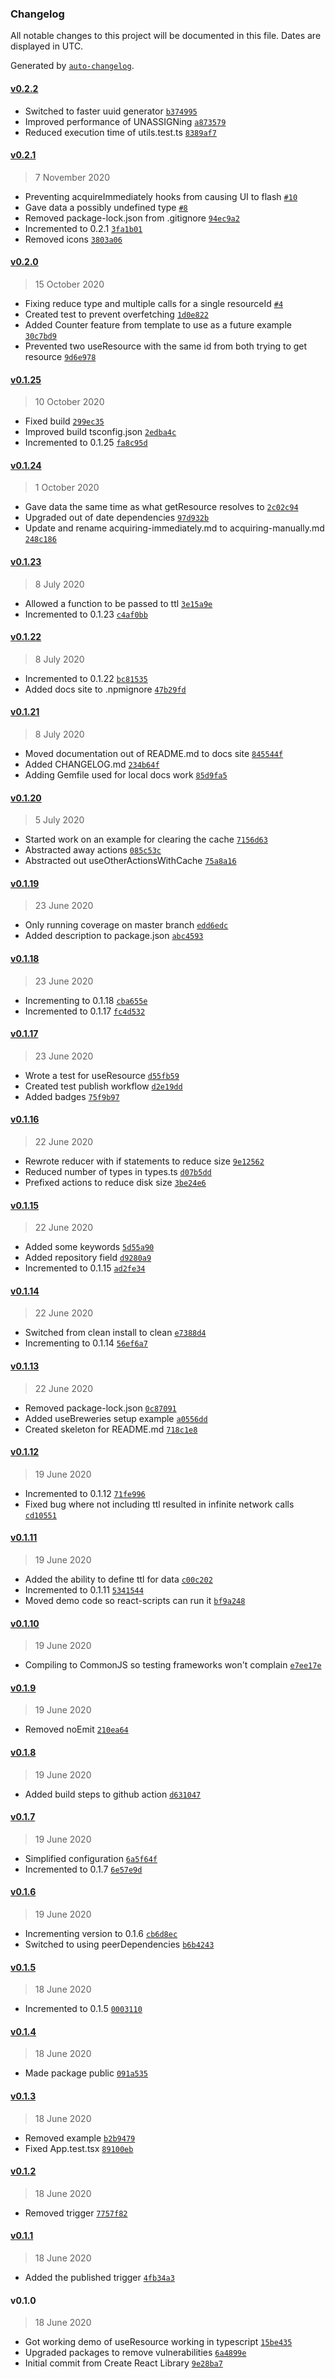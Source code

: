 ### Changelog

All notable changes to this project will be documented in this file. Dates are displayed in UTC.

Generated by [`auto-changelog`](https://github.com/CookPete/auto-changelog).

#### [v0.2.2](https://github.com/alexjamesmalcolm/use-resource/compare/v0.2.1...v0.2.2)

- Switched to faster uuid generator [`b374995`](https://github.com/alexjamesmalcolm/use-resource/commit/b3749955dafc54e704363982e02c3ab9e46a6ebd)
- Improved performance of UNASSIGNing [`a873579`](https://github.com/alexjamesmalcolm/use-resource/commit/a8735798edd57ef29f67b45355a5782ad0c47512)
- Reduced execution time of utils.test.ts [`8389af7`](https://github.com/alexjamesmalcolm/use-resource/commit/8389af7558d522269450fe8b46c86ea989991003)

#### [v0.2.1](https://github.com/alexjamesmalcolm/use-resource/compare/v0.2.0...v0.2.1)

> 7 November 2020

- Preventing acquireImmediately hooks from causing UI to flash [`#10`](https://github.com/alexjamesmalcolm/use-resource/pull/10)
- Gave data a possibly undefined type [`#8`](https://github.com/alexjamesmalcolm/use-resource/pull/8)
- Removed package-lock.json from .gitignore [`94ec9a2`](https://github.com/alexjamesmalcolm/use-resource/commit/94ec9a2a30604fcd443d476ce760087ac6ed5c11)
- Incremented to 0.2.1 [`3fa1b01`](https://github.com/alexjamesmalcolm/use-resource/commit/3fa1b0124066789109e25e30eabc05f9b2c786d8)
- Removed icons [`3803a06`](https://github.com/alexjamesmalcolm/use-resource/commit/3803a06679fd1e52836e3d6e3ab911cd37094a6d)

#### [v0.2.0](https://github.com/alexjamesmalcolm/use-resource/compare/v0.1.25...v0.2.0)

> 15 October 2020

- Fixing reduce type and multiple calls for a single resourceId [`#4`](https://github.com/alexjamesmalcolm/use-resource/pull/4)
- Created test to prevent overfetching [`1d0e822`](https://github.com/alexjamesmalcolm/use-resource/commit/1d0e822da2c05b62e08d811964c3d4f494317e0f)
- Added Counter feature from template to use as a future example [`30c7bd9`](https://github.com/alexjamesmalcolm/use-resource/commit/30c7bd9294f90c5621f945fa53da70bd3b2c2ed2)
- Prevented two useResource with the same id from both trying to get resource [`9d6e978`](https://github.com/alexjamesmalcolm/use-resource/commit/9d6e97834c2342a098eda421664becf082620d89)

#### [v0.1.25](https://github.com/alexjamesmalcolm/use-resource/compare/v0.1.24...v0.1.25)

> 10 October 2020

- Fixed build [`299ec35`](https://github.com/alexjamesmalcolm/use-resource/commit/299ec35c384cf8b2c560a858fff506417504cc46)
- Improved build tsconfig.json [`2edba4c`](https://github.com/alexjamesmalcolm/use-resource/commit/2edba4ccf454a01e9a17e52da2222db327446ae8)
- Incremented to 0.1.25 [`fa8c95d`](https://github.com/alexjamesmalcolm/use-resource/commit/fa8c95d83bd212cc42821e3cfb9d206013fc0a11)

#### [v0.1.24](https://github.com/alexjamesmalcolm/use-resource/compare/v0.1.23...v0.1.24)

> 1 October 2020

- Gave data the same time as what getResource resolves to [`2c02c94`](https://github.com/alexjamesmalcolm/use-resource/commit/2c02c94def185193220bf51b37ab139051530e9f)
- Upgraded out of date dependencies [`97d932b`](https://github.com/alexjamesmalcolm/use-resource/commit/97d932bc717088175ddaf3349cecb27d559b37cd)
- Update and rename acquiring-immediately.md to acquiring-manually.md [`248c186`](https://github.com/alexjamesmalcolm/use-resource/commit/248c186321526c3cae91fa46c00dd5e839a3ad75)

#### [v0.1.23](https://github.com/alexjamesmalcolm/use-resource/compare/v0.1.22...v0.1.23)

> 8 July 2020

- Allowed a function to be passed to ttl [`3e15a9e`](https://github.com/alexjamesmalcolm/use-resource/commit/3e15a9ebed426a0e7d73fadc399cd5ab97988928)
- Incremented to 0.1.23 [`c4af0bb`](https://github.com/alexjamesmalcolm/use-resource/commit/c4af0bba6a4657d45cc8b3334462011a08877804)

#### [v0.1.22](https://github.com/alexjamesmalcolm/use-resource/compare/v0.1.21...v0.1.22)

> 8 July 2020

- Incremented to 0.1.22 [`bc81535`](https://github.com/alexjamesmalcolm/use-resource/commit/bc81535d7764b9d6967d3c0b7d7629ac63439f40)
- Added docs site to .npmignore [`47b29fd`](https://github.com/alexjamesmalcolm/use-resource/commit/47b29fd7afea066d9ba709475724011f9eb9954f)

#### [v0.1.21](https://github.com/alexjamesmalcolm/use-resource/compare/v0.1.20...v0.1.21)

> 8 July 2020

- Moved documentation out of README.md to docs site [`845544f`](https://github.com/alexjamesmalcolm/use-resource/commit/845544f4d3e0c0ff52d8b0aff0e7cca29c4e2eb7)
- Added CHANGELOG.md [`234b64f`](https://github.com/alexjamesmalcolm/use-resource/commit/234b64f810bf35615f48209e6ee1ddf6dfb82886)
- Adding Gemfile used for local docs work [`85d9fa5`](https://github.com/alexjamesmalcolm/use-resource/commit/85d9fa5de96e74b567e6d71c18b80be4a51b55c3)

#### [v0.1.20](https://github.com/alexjamesmalcolm/use-resource/compare/v0.1.19...v0.1.20)

> 5 July 2020

- Started work on an example for clearing the cache [`7156d63`](https://github.com/alexjamesmalcolm/use-resource/commit/7156d6391d95361e36c5e7c430b3194d8ef5918a)
- Abstracted away actions [`085c53c`](https://github.com/alexjamesmalcolm/use-resource/commit/085c53cff50658cc8fa5695075f732c2ba65b9de)
- Abstracted out useOtherActionsWithCache [`75a8a16`](https://github.com/alexjamesmalcolm/use-resource/commit/75a8a16ac1c6c47b7a6a72e38356b6ca6f294ae9)

#### [v0.1.19](https://github.com/alexjamesmalcolm/use-resource/compare/v0.1.18...v0.1.19)

> 23 June 2020

- Only running coverage on master branch [`edd6edc`](https://github.com/alexjamesmalcolm/use-resource/commit/edd6edc77cc2938eb6700203718abd9c0cf0b9f6)
- Added description to package.json [`abc4593`](https://github.com/alexjamesmalcolm/use-resource/commit/abc4593adf562754c63ed4ea1bfdfcf191a86f46)

#### [v0.1.18](https://github.com/alexjamesmalcolm/use-resource/compare/v0.1.17...v0.1.18)

> 23 June 2020

- Incrementing to 0.1.18 [`cba655e`](https://github.com/alexjamesmalcolm/use-resource/commit/cba655e2f24a357a3c9dda19cd2037c6b93c65e2)
- Incremented to 0.1.17 [`fc4d532`](https://github.com/alexjamesmalcolm/use-resource/commit/fc4d532bdc1d2802bca48890f78f2f6165521595)

#### [v0.1.17](https://github.com/alexjamesmalcolm/use-resource/compare/v0.1.16...v0.1.17)

> 23 June 2020

- Wrote a test for useResource [`d55fb59`](https://github.com/alexjamesmalcolm/use-resource/commit/d55fb59d7dc8dfea3d6b96e7d8c7dd6bbe8940aa)
- Created test publish workflow [`d2e19dd`](https://github.com/alexjamesmalcolm/use-resource/commit/d2e19ddd0f2ae2ac400425d52443e32d981b4700)
- Added badges [`75f9b97`](https://github.com/alexjamesmalcolm/use-resource/commit/75f9b971ed3c147d92cf6beaf83a911ee582f876)

#### [v0.1.16](https://github.com/alexjamesmalcolm/use-resource/compare/v0.1.15...v0.1.16)

> 22 June 2020

- Rewrote reducer with if statements to reduce size [`9e12562`](https://github.com/alexjamesmalcolm/use-resource/commit/9e125629852a1afade7dd32386f7345052408f18)
- Reduced number of types in types.ts [`d07b5dd`](https://github.com/alexjamesmalcolm/use-resource/commit/d07b5dd6a86f1488370e909a56940fd6b57d0fdd)
- Prefixed actions to reduce disk size [`3be24e6`](https://github.com/alexjamesmalcolm/use-resource/commit/3be24e672c92ad1eb7432297835bc4eaddf70671)

#### [v0.1.15](https://github.com/alexjamesmalcolm/use-resource/compare/v0.1.14...v0.1.15)

> 22 June 2020

- Added some keywords [`5d55a90`](https://github.com/alexjamesmalcolm/use-resource/commit/5d55a90b2b0b27c0f83b7d03515c2e26874a6932)
- Added repository field [`d9280a9`](https://github.com/alexjamesmalcolm/use-resource/commit/d9280a9993a4fe9a694f560a3cf43530b27a6292)
- Incremented to 0.1.15 [`ad2fe34`](https://github.com/alexjamesmalcolm/use-resource/commit/ad2fe3490bba8e5d6484a7acc35f11d959532509)

#### [v0.1.14](https://github.com/alexjamesmalcolm/use-resource/compare/v0.1.13...v0.1.14)

> 22 June 2020

- Switched from clean install to clean [`e7388d4`](https://github.com/alexjamesmalcolm/use-resource/commit/e7388d457a564569ca65b47078ce92ef0f405e9b)
- Incrementing to 0.1.14 [`56ef6a7`](https://github.com/alexjamesmalcolm/use-resource/commit/56ef6a7768890976e9537fb124fc25d27b6b5d72)

#### [v0.1.13](https://github.com/alexjamesmalcolm/use-resource/compare/v0.1.12...v0.1.13)

> 22 June 2020

- Removed package-lock.json [`0c87091`](https://github.com/alexjamesmalcolm/use-resource/commit/0c87091879f39b5111f08c1b6206be35e20f73da)
- Added useBreweries setup example [`a0556dd`](https://github.com/alexjamesmalcolm/use-resource/commit/a0556dd488f07c4f7dd599ef97324db051527ee6)
- Created skeleton for README.md [`718c1e8`](https://github.com/alexjamesmalcolm/use-resource/commit/718c1e8208103cdb53ddd383863eb8ee5dd1c56f)

#### [v0.1.12](https://github.com/alexjamesmalcolm/use-resource/compare/v0.1.11...v0.1.12)

> 19 June 2020

- Incremented to 0.1.12 [`71fe996`](https://github.com/alexjamesmalcolm/use-resource/commit/71fe9965613129cd34cfe85ccc2bede4b596e4f7)
- Fixed bug where not including ttl resulted in infinite network calls [`cd10551`](https://github.com/alexjamesmalcolm/use-resource/commit/cd10551557937ddfe0e7ef7654edec503b59da07)

#### [v0.1.11](https://github.com/alexjamesmalcolm/use-resource/compare/v0.1.10...v0.1.11)

> 19 June 2020

- Added the ability to define ttl for data [`c00c202`](https://github.com/alexjamesmalcolm/use-resource/commit/c00c202c3aaaee0f597f3d6ac0573ac887517ad3)
- Incremented to 0.1.11 [`5341544`](https://github.com/alexjamesmalcolm/use-resource/commit/53415440abc62c3cc7c90d17c58b1d59b8646a63)
- Moved demo code so react-scripts can run it [`bf9a248`](https://github.com/alexjamesmalcolm/use-resource/commit/bf9a248adad0a7d83845f58313b654e75080d315)

#### [v0.1.10](https://github.com/alexjamesmalcolm/use-resource/compare/v0.1.9...v0.1.10)

> 19 June 2020

- Compiling to CommonJS so testing frameworks won't complain [`e7ee17e`](https://github.com/alexjamesmalcolm/use-resource/commit/e7ee17eb8946997c6cfc07656dae5eff754dc790)

#### [v0.1.9](https://github.com/alexjamesmalcolm/use-resource/compare/v0.1.8...v0.1.9)

> 19 June 2020

- Removed noEmit [`210ea64`](https://github.com/alexjamesmalcolm/use-resource/commit/210ea64730fbc452d30c749db150244ec4aabcfc)

#### [v0.1.8](https://github.com/alexjamesmalcolm/use-resource/compare/v0.1.7...v0.1.8)

> 19 June 2020

- Added build steps to github action [`d631047`](https://github.com/alexjamesmalcolm/use-resource/commit/d631047245fda395efbdff55dc672af4c87ae220)

#### [v0.1.7](https://github.com/alexjamesmalcolm/use-resource/compare/v0.1.6...v0.1.7)

> 19 June 2020

- Simplified configuration [`6a5f64f`](https://github.com/alexjamesmalcolm/use-resource/commit/6a5f64f01b527c2e16aa643822de8134c5fed437)
- Incremented to 0.1.7 [`6e57e9d`](https://github.com/alexjamesmalcolm/use-resource/commit/6e57e9d21cae79bf1c8297f8f5bc0a12c7cecd58)

#### [v0.1.6](https://github.com/alexjamesmalcolm/use-resource/compare/v0.1.5...v0.1.6)

> 19 June 2020

- Incrementing version to 0.1.6 [`cb6d8ec`](https://github.com/alexjamesmalcolm/use-resource/commit/cb6d8ec29238597251cf3d96fcb4775d44666fec)
- Switched to using peerDependencies [`b6b4243`](https://github.com/alexjamesmalcolm/use-resource/commit/b6b4243ef3407fa00fb6ed1b9094b385e10f0267)

#### [v0.1.5](https://github.com/alexjamesmalcolm/use-resource/compare/v0.1.4...v0.1.5)

> 18 June 2020

- Incremented to 0.1.5 [`0003110`](https://github.com/alexjamesmalcolm/use-resource/commit/0003110a01b6769b066fc833ca71247c91f36cda)

#### [v0.1.4](https://github.com/alexjamesmalcolm/use-resource/compare/v0.1.3...v0.1.4)

> 18 June 2020

- Made package public [`091a535`](https://github.com/alexjamesmalcolm/use-resource/commit/091a535e1e26f590d44edcb25525ce101c2f4d5a)

#### [v0.1.3](https://github.com/alexjamesmalcolm/use-resource/compare/v0.1.2...v0.1.3)

> 18 June 2020

- Removed example [`b2b9479`](https://github.com/alexjamesmalcolm/use-resource/commit/b2b9479fe34cdfd923a8c13f39c1c3a18f7ab068)
- Fixed App.test.tsx [`89100eb`](https://github.com/alexjamesmalcolm/use-resource/commit/89100eb1826005b27a1843ae7e0875bf1dc6c93a)

#### [v0.1.2](https://github.com/alexjamesmalcolm/use-resource/compare/v0.1.1...v0.1.2)

> 18 June 2020

- Removed trigger [`7757f82`](https://github.com/alexjamesmalcolm/use-resource/commit/7757f8256519010de6264ad572cfdc96031f9c88)

#### [v0.1.1](https://github.com/alexjamesmalcolm/use-resource/compare/v0.1.0...v0.1.1)

> 18 June 2020

- Added the published trigger [`4fb34a3`](https://github.com/alexjamesmalcolm/use-resource/commit/4fb34a39a1ef00bdcb8e072c26b01a7d84b04e03)

#### v0.1.0

> 18 June 2020

- Got working demo of useResource working in typescript [`15be435`](https://github.com/alexjamesmalcolm/use-resource/commit/15be43586f7d7943027822c5db51ff07331d5366)
- Upgraded packages to remove vulnerabilities [`6a4899e`](https://github.com/alexjamesmalcolm/use-resource/commit/6a4899ea08f0aebc32bdc40958d82ba5ed1e4484)
- Initial commit from Create React Library [`9e28ba7`](https://github.com/alexjamesmalcolm/use-resource/commit/9e28ba7d876ff34f6006ddfc1a1005568ca8bb47)
